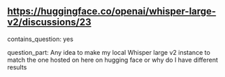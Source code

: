 ## https://huggingface.co/openai/whisper-large-v2/discussions/23

contains_question: yes

question_part: Any idea to make my local Whisper large v2 instance to match the one hosted on here on hugging face or why do I have different results 
